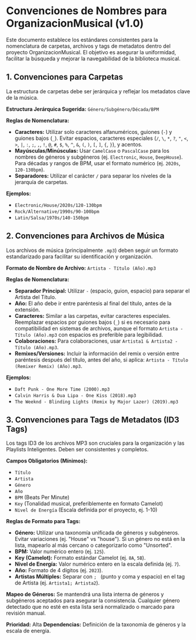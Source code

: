 # Convenciones de Nombres para OrganizacionMusical (v1.0)

Este documento establece los estándares consistentes para la nomenclatura de carpetas, archivos y tags de metadatos dentro del proyecto OrganizacionMusical. El objetivo es asegurar la uniformidad, facilitar la búsqueda y mejorar la navegabilidad de la biblioteca musical.

## 1. Convenciones para Carpetas

La estructura de carpetas debe ser jerárquica y reflejar los metadatos clave de la música.

**Estructura Jerárquica Sugerida:**
`Género/Subgénero/Década/BPM`

**Reglas de Nomenclatura:**
-   **Caracteres:** Utilizar solo caracteres alfanuméricos, guiones (`-`) y guiones bajos (`_`). Evitar espacios, caracteres especiales (`/`, `\`, `*`, `?`, `"`, `<`, `>`, `|`, `:`, `;`, `,`, `!`, `@`, `#`, `$`, `%`, `^`, `&`, `(`, `)`, `[`, `]`, `{`, `}`), y acentos.
-   **Mayúsculas/Minúsculas:** Usar `CamelCase` o `PascalCase` para los nombres de géneros y subgéneros (ej. `Electronic`, `House`, `DeepHouse`). Para décadas y rangos de BPM, usar el formato numérico (ej. `2020s`, `120-130bpm`).
-   **Separadores:** Utilizar el carácter `/` para separar los niveles de la jerarquía de carpetas.

**Ejemplos:**
-   `Electronic/House/2020s/120-130bpm`
-   `Rock/Alternative/1990s/90-100bpm`
-   `Latin/Salsa/1970s/140-150bpm`

## 2. Convenciones para Archivos de Música

Los archivos de música (principalmente `.mp3`) deben seguir un formato estandarizado para facilitar su identificación y organización.

**Formato de Nombre de Archivo:**
`Artista - Título (Año).mp3`

**Reglas de Nomenclatura:**
-   **Separador Principal:** Utilizar ` - ` (espacio, guion, espacio) para separar el Artista del Título.
-   **Año:** El año debe ir entre paréntesis al final del título, antes de la extensión.
-   **Caracteres:** Similar a las carpetas, evitar caracteres especiales. Reemplazar espacios por guiones bajos (`_`) si es necesario para compatibilidad en sistemas de archivos, aunque el formato `Artista - Título (Año).mp3` con espacios es preferible para legibilidad.
-   **Colaboraciones:** Para colaboraciones, usar `Artista1 & Artista2 - Título (Año).mp3`.
-   **Remixes/Versiones:** Incluir la información del remix o versión entre paréntesis después del título, antes del año, si aplica: `Artista - Título (Remixer Remix) (Año).mp3`.

**Ejemplos:**
-   `Daft Punk - One More Time (2000).mp3`
-   `Calvin Harris & Dua Lipa - One Kiss (2018).mp3`
-   `The Weeknd - Blinding Lights (Remix by Major Lazer) (2019).mp3`

## 3. Convenciones para Tags de Metadatos (ID3 Tags)

Los tags ID3 de los archivos MP3 son cruciales para la organización y las Playlists Inteligentes. Deben ser consistentes y completos.

**Campos Obligatorios (Mínimos):**
-   `Título`
-   `Artista`
-   `Género`
-   `Año`
-   `BPM` (Beats Per Minute)
-   `Key` (Tonalidad musical, preferiblemente en formato Camelot)
-   `Nivel de Energía` (Escala definida por el proyecto, ej. 1-10)

**Reglas de Formato para Tags:**
-   **Género:** Utilizar una taxonomía unificada de géneros y subgéneros. Evitar variaciones (ej. "House" vs "house"). Si un género no está en la lista, mapearlo al más cercano o categorizarlo como "Unsorted".
-   **BPM:** Valor numérico entero (ej. `125`).
-   **Key (Camelot):** Formato estándar Camelot (ej. `8A`, `5B`).
-   **Nivel de Energía:** Valor numérico entero en la escala definida (ej. `7`).
-   **Año:** Formato de 4 dígitos (ej. `2023`).
-   **Artistas Múltiples:** Separar con `; ` (punto y coma y espacio) en el tag de Artista (ej. `Artista1; Artista2`).

**Mapeo de Géneros:**
Se mantendrá una lista interna de géneros y subgéneros aceptados para asegurar la consistencia. Cualquier género detectado que no esté en esta lista será normalizado o marcado para revisión manual.

**Prioridad:** Alta
**Dependencias:** Definición de la taxonomía de géneros y la escala de energía.

